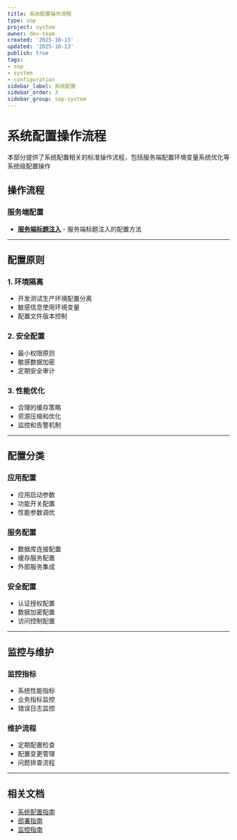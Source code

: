 ```yaml
---
title: 系统配置操作流程
type: sop
project: system
owner: dev-team
created: '2025-10-13'
updated: '2025-10-13'
publish: true
tags:
- sop
- system
- configuration
sidebar_label: 系统配置
sidebar_order: 3
sidebar_group: sop-system
---
```


# 系统配置操作流程

本部分提供了系统配置相关的标准操作流程，包括服务端配置环境变量系统优化等系统级配置操作

## 操作流程

### 服务端配置
- **[服务端标题注入](/sop/system/server-side-title-injection)** - 服务端标题注入的配置方法

---

## 配置原则

### 1. 环境隔离
- 开发测试生产环境配置分离
- 敏感信息使用环境变量
- 配置文件版本控制

### 2. 安全配置
- 最小权限原则
- 敏感数据加密
- 定期安全审计

### 3. 性能优化
- 合理的缓存策略
- 资源压缩和优化
- 监控和告警机制

---

## 配置分类

### 应用配置
- 应用启动参数
- 功能开关配置
- 性能参数调优

### 服务配置
- 数据库连接配置
- 缓存服务配置
- 外部服务集成

### 安全配置
- 认证授权配置
- 数据加密配置
- 访问控制配置

---

## 监控与维护

### 监控指标
- 系统性能指标
- 业务指标监控
- 错误日志监控

### 维护流程
- 定期配置检查
- 配置变更管理
- 问题排查流程

---

## 相关文档

- [系统配置指南](/guides/system)
- [部署指南](/guides/deployment)
- [监控指南](/guides/monitoring)
